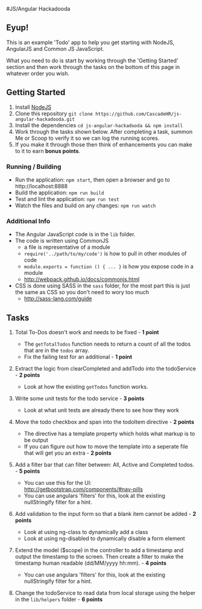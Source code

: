 #JS/Angular Hackadooda

## Eyup!
This is an example 'Todo' app to help you get starting with NodeJS, AngularJS and Common JS JavaScript.

What you need to do is start by working through the 'Getting Started' section and then work through the tasks on the bottom of this page in whatever order you wish.

## Getting Started
1. Install [NodeJS](http://nodejs.org)
2. Clone this repository `git clone https://github.com/CascadeHR/js-angular-hackadooda.git`
3. Install the dependencies `cd js-angular-hackadooda && npm install`
4. Work through the tasks shown below. After completing a task, summon Me or Scoop to verify it so we can log the running scores.
5. If you make it through those then think of enhancements you can make to it to earn **bonus points**.

### Running / Building
- Run the application: `npm start`, then open a browser and go to http://localhost:8888
- Build the application: `npm run build`
- Test and lint the application: `npm run test`
- Watch the files and build on any changes: `npm run watch`

### Additional Info
- The Angular JavaScript code is in the `lib` folder.
- The code is written using CommonJS
    - a file is representative of a module
    - `require('../path/to/my/code')` is how to pull in other modules of code
    - `module.exports = function () { ... }` is how you expose code in a module
    - http://webpack.github.io/docs/commonjs.html
- CSS is done using SASS in the `sass` folder, for the most part this is just the same as CSS so you don't need to wory too much
    - http://sass-lang.com/guide


## Tasks
1. Total To-Dos doesn't work and needs to be fixed - **1 point**
    - The `getTotalTodos` function needs to return a count of all the todos that are in the `todos` array.
    - Fix the failing test for an additional - **1 point**

2. Extract the logic from clearCompleted and addTodo into the todoService - **2 points**
    - Look at how the existing `getTodos` function works.

3. Write some unit tests for the todo service - **3 points**
    - Look at what unit tests are already there to see how they work

4. Move the todo checkbox and span into the todoItem directive - **2 points**
    - The directive has a template property which holds what markup is to be output
    - If you can figure out how to move the template into a seperate file that will get you an extra - **2 points**

5. Add a filter bar that can filter between: All, Active and Completed todos. - **5 points**
    - You can use this for the UI: http://getbootstrap.com/components/#nav-pills
    - You can use angulars 'filters' for this, look at the existing nullStringify filter for a hint.

6. Add validation to the input form so that a blank item cannot be added - **2 points**
    - Look at using ng-class to dynamically add a class
    - Look at using ng-disabled to dynamically disable a form element

7. Extend the model ($scope) in the controller to add a timestamp and output the timestamp to the screen. Then create a filter to make the timestamp human readable (dd/MM/yyyy hh:mm). - **4 points**
    - You can use angulars 'filters' for this, look at the existing nullStringify filter for a hint.

8. Change the todoService to read data from local storage using the helper in the `lib/helpers` folder - **6 points**
